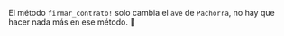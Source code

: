 El método `firmar_contrato!` solo cambia el `ave` de `Pachorra`, no hay que hacer nada más en ese método. :eyes: